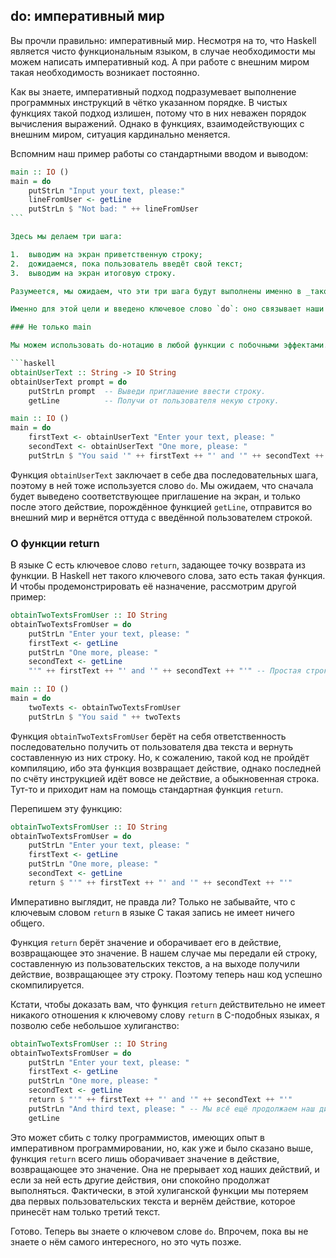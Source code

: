 do: императивный мир
--------------------

Вы прочли правильно: императивный мир. Несмотря на то, что Haskell является чисто функциональным языком, в случае необходимости мы можем написать императивный код. А при работе с внешним миром такая необходимость возникает постоянно.

Как вы знаете, императивный подход подразумевает выполнение программных инструкций в чётко указанном порядке. В чистых функциях такой подход излишен, потому что в них неважен порядок вычисления выражений. Однако в функциях, взаимодействующих с внешним миром, ситуация кардинально меняется.

Вспомним наш пример работы со стандартными вводом и выводом:

```haskell
main :: IO ()
main = do
    putStrLn "Input your text, please:"
    lineFromUser <- getLine               
    putStrLn $ "Not bad: " ++ lineFromUser   
``` 

Здесь мы делаем три шага:

1.  выводим на экран приветственную строку;
2.  дожидаемся, пока пользователь введёт свой текст;
3.  выводим на экран итоговую строку.

Разумеется, мы ожидаем, что эти три шага будут выполнены именно в _таком_ порядке. Согласитесь, было бы странно выводить на экран итоговую строку, не дождавшись введённого пользователем текста. При работе с внешним миром мы всегда подразумеваем определённый порядок наших шагов. Например, сервер, получив запрос от клиента, должен сначала его обработать, потом сформировать ответ, и только потом отправить его клиенту.

Именно для этой цели и введено ключевое слово `do`: оно связывает наши действия в последовательную цепочку. Говоря об этом ключевом слове, обычно используют термин "do-нотация".

### Не только main

Мы можем использовать do-нотацию в любой функции с побочными эффектами. Например:

```haskell
obtainUserText :: String -> IO String
obtainUserText prompt = do
    putStrLn prompt  -- Выведи приглашение ввести строку.
    getLine          -- Получи от пользователя некую строку.

main :: IO ()
main = do
    firstText <- obtainUserText "Enter your text, please: "
    secondText <- obtainUserText "One more, please: "
    putStrLn $ "You said '" ++ firstText ++ "' and '" ++ secondText ++ "'"
```

Функция `obtainUserText` заключает в себе два последовательных шага, поэтому в ней тоже используется слово `do`. Мы ожидаем, что сначала будет выведено соответствующее приглашение на экран, и только после этого действие, порождённое функцией `getLine`, отправится во внешний мир и вернётся оттуда с введённой пользователем строкой.

### О функции return

В языке C есть ключевое слово `return`, задающее точку возврата из функции. В Haskell нет такого ключевого слова, зато есть такая функция. И чтобы продемонстрировать её назначение, рассмотрим другой пример:

```haskell
obtainTwoTextsFromUser :: IO String
obtainTwoTextsFromUser = do
    putStrLn "Enter your text, please: "
    firstText <- getLine
    putStrLn "One more, please: "
    secondText <- getLine
    "'" ++ firstText ++ "' and '" ++ secondText ++ "'" -- Простая строка??

main :: IO ()
main = do
    twoTexts <- obtainTwoTextsFromUser
    putStrLn $ "You said " ++ twoTexts
```

Функция `obtainTwoTextsFromUser` берёт на себя ответственность последовательно получить от пользователя два текста и вернуть составленную из них строку. Но, к сожалению, такой код не пройдёт компиляцию, ибо эта функция возвращает действие, однако последней по счёту инструкцией идёт вовсе не действие, а обыкновенная строка. Тут-то и приходит нам на помощь стандартная функция `return`.

Перепишем эту функцию:

```haskell
obtainTwoTextsFromUser :: IO String
obtainTwoTextsFromUser = do
    putStrLn "Enter your text, please: "
    firstText <- getLine
    putStrLn "One more, please: "
    secondText <- getLine
    return $ "'" ++ firstText ++ "' and '" ++ secondText ++ "'"
```

Императивно выглядит, не правда ли? Только не забывайте, что с ключевым словом `return` в языке C такая запись не имеет ничего общего.

Функция `return` берёт значение и оборачивает его в действие, возвращающее это значение. В нашем случае мы передали ей строку, составленную из пользовательских текстов, а на выходе получили действие, возвращающее эту строку. Поэтому теперь наш код успешно скомпилируется.

Кстати, чтобы доказать вам, что функция `return` действительно не имеет никакого отношения к ключевому слову `return` в C-подобных языках, я позволю себе небольшое хулиганство:

```haskell
obtainTwoTextsFromUser :: IO String
obtainTwoTextsFromUser = do
    putStrLn "Enter your text, please: "
    firstText <- getLine
    putStrLn "One more, please: "
    secondText <- getLine
    return $ "'" ++ firstText ++ "' and '" ++ secondText ++ "'"
    putStrLn "And third text, please: " -- Мы всё ещё продолжаем наш диалог!
    getLine
```

Это может сбить с толку программистов, имеющих опыт в императивном программировании, но, как уже и было сказано выше, функция `return` всего лишь оборачивает значение в действие, возвращающее это значение. Она не прерывает ход наших действий, и если за ней есть другие действия, они спокойно продолжат выполняться. Фактически, в этой хулиганской функции мы потеряем два первых пользовательских текста и вернём действие, которое принесёт нам только третий текст.

Готово. Теперь вы знаете о ключевом слове `do`. Впрочем, пока вы не знаете о нём самого интересного, но это чуть позже.
